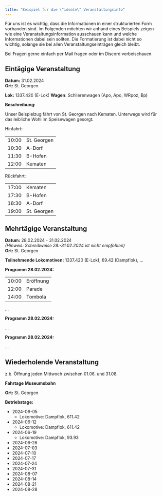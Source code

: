 ```yaml
---
title: "Beispiel für die \"ideale\" Veranstaltungsinfo"
---
```


Für uns ist es wichtig, dass die Informationen in einer strukturierten Form vorhanden sind.
Im Folgenden möchten wir anhand eines Beispiels zeigen wie eine Veranstaltungsinformation ausschauen
kann und welche Informationen dabei sein sollten. Die Formatierung ist dabei nicht so wichtig, solange sie
bei allen Veranstaltungseinträgen gleich bleibt.

Bei Fragen gerne einfach per Mail fragen oder im Discord vorbeischauen.

## Eintägige Veranstaltung

**Datum:** 31.02.2024  
**Ort:** St. Georgen

**Lok:** 1337.420 (E-Lok)
**Wagen:** Schlierenwagen (Apo, Apo, WRpoz, Bp)

**Beschreibung:**

Unser Beispielzug fährt von St. Georgen nach Kematen. Unterwegs wird für das leibliche
Wohl im Speisewagen gesorgt.

Hinfahrt:

|       |             |  
|-------|-------------|  
| 10:00 | St. Georgen |  
| 10:30 | A-Dorf      |
| 11:30 | B-Hofen     |
| 12:00 | Kematen     | 

Rückfahrt:

|       |             |  
|-------|-------------|  
| 17:00 | Kematen     | 
| 17:30 | B-Hofen     |
| 18:30 | A-Dorf      |
| 19:00 | St. Georgen |  

## Mehrtägige Veranstaltung

**Datum:** 28.02.2024 - 31.02.2024  
_(Hinweis: Schreibweise 28.-31.02.2024 ist nicht empfohlen)_   
**Ort:** St. Georgen

**Teilnehmende Lokomotiven:** 1337.420 (E-Lok), 69.42 (Dampflok), ...

**Programm 28.02.2024:**

|       |           |  
|-------|-----------|  
| 10:00 | Eröffnung |  
| 12:00 | Parade    |
| 14:00 | Tombola   |  

...

**Programm 28.02.2024:**

...

**Programm 28.02.2024:**

...

## Wiederholende Veranstaltung

z.b. Öffnung jeden Mittwoch zwischen 01.06. und 31.08.

**Fahrtage Museumsbahn**

**Ort:** St. Georgen  

**Betriebstage:** 

- 2024-06-05
  - Lokomotive: Dampflok, 611.42
- 2024-06-12
    - Lokomotive: Dampflok, 611.42
- 2024-06-19
    - Lokomotive: Dampflok, 93.93
- 2024-06-26
- 2024-07-03
- 2024-07-10
- 2024-07-17
- 2024-07-24
- 2024-07-31
- 2024-08-07
- 2024-08-14
- 2024-08-21
- 2024-08-28